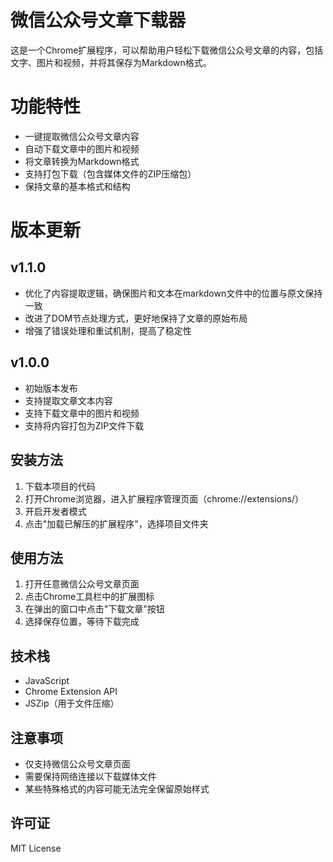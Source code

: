 # 微信公众号文章下载器

这是一个Chrome扩展程序，可以帮助用户轻松下载微信公众号文章的内容，包括文字、图片和视频，并将其保存为Markdown格式。

# 功能特性

- 一键提取微信公众号文章内容
- 自动下载文章中的图片和视频
- 将文章转换为Markdown格式
- 支持打包下载（包含媒体文件的ZIP压缩包）
- 保持文章的基本格式和结构

# 版本更新

## v1.1.0
- 优化了内容提取逻辑，确保图片和文本在markdown文件中的位置与原文保持一致
- 改进了DOM节点处理方式，更好地保持了文章的原始布局
- 增强了错误处理和重试机制，提高了稳定性

## v1.0.0
- 初始版本发布
- 支持提取文章文本内容
- 支持下载文章中的图片和视频
- 支持将内容打包为ZIP文件下载

## 安装方法

1. 下载本项目的代码
2. 打开Chrome浏览器，进入扩展程序管理页面（chrome://extensions/）
3. 开启开发者模式
4. 点击"加载已解压的扩展程序"，选择项目文件夹

## 使用方法

1. 打开任意微信公众号文章页面
2. 点击Chrome工具栏中的扩展图标
3. 在弹出的窗口中点击"下载文章"按钮
4. 选择保存位置，等待下载完成

## 技术栈

- JavaScript
- Chrome Extension API
- JSZip（用于文件压缩）

## 注意事项

- 仅支持微信公众号文章页面
- 需要保持网络连接以下载媒体文件
- 某些特殊格式的内容可能无法完全保留原始样式

## 许可证

MIT License
